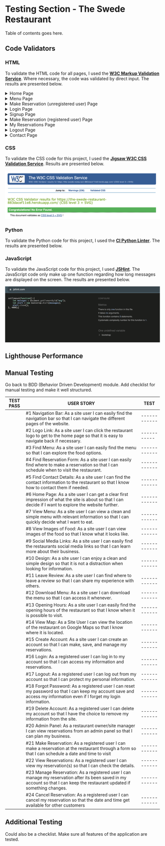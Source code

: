 # Testing Section - The Swede Restaurant

Table of contents goes here.

## Code Validators 

### HTML

To validate the HTML code for all pages, I used the **[W3C Markup Validation Service](https://validator.w3.org)**. Where necessary, the code was validated by direct input. The results are presented below.

<details>
<summary>Home Page</summary>

![html validation of home page](/documentation/testing/html-validator-home.png)

</details>

<details>
<summary>Menu Page</summary>

![html validation of menu page](/documentation/testing/html-validator-menu.png)

</details>

<details>
<summary>Make Reservation (unregistered user) Page</summary>

![html validation of make reservation page for unregistered users](/documentation/testing/html-validator-reservationlogin.png)

</details>

<details>
<summary>Login Page</summary>

![html validation of login page](/documentation/testing/html-validator-login.png)

</details>

<details>
<summary>Signup Page</summary>

![html validation of signup page](/documentation/testing/html-validator-signup.png)

</details>

<details>
<summary>Make Reservation (registered user) Page</summary>

![html validation of make reservation page for registered users](/documentation/testing/html-validator-add.png)

</details>

<details>
<summary>My Reservations Page</summary>

![html validation of my reservations page](/documentation/testing/html-validator-myreservations.png)

</details>

<details>
<summary>Logout Page</summary>

![html validation of logout page](/documentation/testing/html-validator-logout.png)

</details>

<details>
<summary>Contact Page</summary>

![html validation of home page](/documentation/testing/html-validator-contact.png)

</details>

### CSS

To validate the CSS code for this project, I used the **[Jigsaw W3C CSS Validation Service](https://jigsaw.w3.org/css-validator/)**. Results are presented below.

![screenshot of css w3c validation](/documentation/testing/css-validation.png)

### Python 

To validate the Python code for this project, I used the **[CI Python Linter](https://pep8ci.herokuapp.com/)**. The results are presented below.

### JavaScript

To validate the JavaScript code for this project, I used **[JSHint](https://jshint.com/)**. The JavaScript code only make up one function regarding how long messages are displayed on the screen. The results are presented below.

![screenshot of jshint validation](/documentation/testing/jshint-validation.png)

## Lighthouse Performance

## Manual Testing

Go back to BDD (Behavior Driven Development) module.
Add checklist for manual testing and make it well structured. 

| TEST PASS | USER STORY | TEST |
| ------------- | ------------  | ------------  |
|  | #1 Navigation Bar: As a site user I can easily find the navigation bar so that I can navigate the different pages of the website. | ------------  |
|  | #2 Logo Link: As a site user I can click the restaurant logo to get to the home page so that it is easy to navigate back if necessary.   | -----------  | 
|  | #3 Find Menu: As a site user I can easily find the menu so that I can explore the food options.   | ------------  | 
|  | #4 Find Reservation Form: As a site user I can easily find where to make a reservation so that I can schedule when to visit the restaurant.   | ------------  | 
|  | #5 Find Contact Details: As a site user I can find the contact information to the restaurant so that I know how to contact them if needed.   | ------------  |
|  | #6 Home Page: As a site user I can get a clear first impression of what the site is about so that I can decide if I want to explore the website further. | ------------  | 
|  | #7 View Menu: As a site user I can view a clean and simple menu with relevant information so that I can quickly decide what I want to eat.   | ------------  | 
|  | #8 View Images of Food: As a site user I can view images of the food so that I know what it looks like.   | ------------  | 
|  | #9 Social Media Links: As a site user I can easily find the restaurants social media links so that I can learn more about their business.   | ------------  | 
|  | #10 Design: As a site user I can enjoy a clean and simple design so that it is not a distraction when looking for information.   | ------------  | 
|  | #11 Leave Review: As a site user I can find where to leave a review so that I can share my experience with others.  | ------------  | 
|  | #12 Download Menu: As a site user I can download the menu so that I can access it whenever.   | ------------  | 
|  | #13 Opening Hours: As a site user I can easily find the opening hours of the restaurant so that I know when it is possible to visit.   | ------------  | 
|  | #14 View Map: As a Site User I can view the location of the restaurant on Google Maps so that I know where it is located.   | ------------  | 
|  | #15 Create Account: As a site user I can create an account so that I can make, save, and manage my reservations.   | ------------  | 
|  | #16 Login: As a registered user I can log in to my account so that I can access my information and reservations.   | ------------  | 
|  | #17 Logout: As a registered user I can log out from my account so that I can protect my personal information.   | ------------  | 
|  | #18 Forgot Password: As a registered user I can reset my password so that I can keep my account save and access my information even if I forget my login information.   | ------------  | 
|  | #19 Delete Account: As a registered user I can delete my account so that I have the choice to remove my information from the site.   | ------------  | 
|  | #20 Admin Panel: As a restaurant owner/site manager I can view reservations from an admin panel so that I can plan my business. | ------------  |
|  | #21 Make Reservation: As a registered user I can make a reservation at the restaurant through a form so that I can schedule a date and time to visit  | ------------  | 
|  | #22 View Reservations: As a registered user I can view my reservation(s) so that I can check the details.   | ------------  | 
|  | #23 Manage Reservation: As a registered user I can manage my reservation after its been saved in my account so that I can keep the restaurant updated if something changes.   | ------------  | 
|  | #24 Cancel Reservation: As a registered user I can cancel my reservation so that the date and time get available for other customers  | ------------  |

## Additional Testing

Could also be a checklist. Make sure all features of the application are tested.